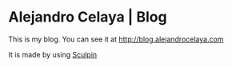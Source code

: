Alejandro Celaya | Blog
=======================

This is my blog. You can see it at http://blog.alejandrocelaya.com

It is made by using [Sculpin](https://sculpin.io)

